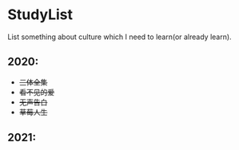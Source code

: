 # StudyList
List something about culture which I need to learn(or already learn).

## 2020:
- ~~三体全集~~
- ~~看不见的爱~~
- ~~无声告白~~
- ~~草莓人生~~

## 2021:
